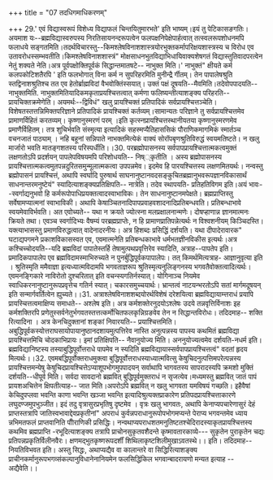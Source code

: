 +++
title = "07 तदधिगमाधिकरणम्"

+++
29.' एवं विद्यास्वरूपं विशेध्य विद्याफलं चिन्तयितुमारभते' इति भाष्यम्।इयं तु पेटिकासङगतिः।अयमाश यः--ब्रह्मविद्यास्वरुपस्य निरतिसायनन्दरूपत्वेन फलपक्षनिपेक्षेपार्हत्वात् तत्स्वलरूपशोधनमपि फलाधये सङ्गतमिति।तदर्थविचारस्तु--किमश्लेषविनाशशास्त्रयोरभुक्तकर्मापरिक्षयशास्त्रस्य च विरोध एव उतावरोधस्सम्भवतीति।किमश्लेषविनाशशास्त्रं" मोक्षसाधनभुतविद्याभिधायिवाक्यशेषगतं विद्यास्तुतिवादपरत्वेन नेतुं शक्यते नेति।अत्र पूर्वपक्षोक्तिपूर्वकं सिद्धान्तमातषटे-- नाभुक्त मिति।' नाभुक्तं" क्षीयते कर्म कलपकोटिशतैरपि ' इति फलभोगात् विना कर्म न सुपरिहरमिति मुनीन्द्रै र्गीतम्। तेन पापालेषश्रुति स्तद्विनाशश्रुतिश्च तत एव हेतोर्ब्राह्मविदां वैभवोक्तिंस्सयात्। उक्तं पक्षं दूषयति--मैवमिति।तदेवोपपादयति-- नाभुक्तमिति. नाभुक्तमितियादिकमकृताप्रयश्चित्तत्वात् कर्मणा फलिष्यन्तीत्याशङ्क्य परिहरति-- प्रायचिक्तक्रमेणेति। अयमर्थः--द्विविधं" खलु प्रायश्चिक्तं प्रतिपादिकं सर्वप्रायश्चित्तञ्चेति। विशेषतस्तत्तन्निमिक्तपरिज्ञाने प्रतिपादिकं प्रायश्चिक्तं कर्तव्यम्।सामान्यतः परिज्ञाने तु सर्वप्रायश्चित्तमेव प्रामाणर्विहितं करतव्यम्। कृष्णानुस्मरणं परम् ।इति कृत्स्नप्रायश्चित्तस्थानीयतया कृष्णानुस्मरणमेव प्रमाणैर्विहितम्। तत्र शुचिर्भवति संस्मृत्या इत्यादिकं सहस्मप्यैतिहाससिकं पौराणिकमागमिकं स्मार्तञ्च वचनजातं पाठ्याम् । नहि बहूनां सन्निपाते नाभक्तमित्येकं वाक्यं सोरॉपबृणश्रुतिविरुद्धं स्वयमतिष्टते। न खलु मार्जारो भवति मातङ्गशतस्य परिस्पर्धीति।।30. परब्रह्मोपासनस्य सर्वपापप्रायश्चित्तात्मकत्वमुक्तं लक्षणतोऽपि प्रदर्शयन् पापलेपविषयमपि परिशोधयति-- निष््कृतीति । अस्य ब्रह्मोपासनस्य प्रायश्चित्तात्मकत्वमुतपन्नदुरितसमुन्मूलात्मकत्वा उपपन्नमेव। इदमेव हि पारयश्चित्तस्य लक्षणमितयर्थः। नन्वस्तु ब्रह्मोपासनं प्रायश्चित्तं, अथापि स्वर्घादि पुरुषार्थ साघनानुष्टानवदसङ्कुचितब्रह्मानुभवरूपज्ञानविकासार्थं साधनान्तरमनुष्टेयं" स्यादित्याशङ्क्यप्रतिक्षिपति-- नात्रेति। तदेव स्थापयति- प्रतिहतिविगम इति।अयं भावः--स्वर्गाद्यनुभवो हि कर्मरूपोपाधिप्रयक्तत्वादस्वाभाविकः। तेन साधनानुष्टानमपेक्षते। ब्रह्मप्राप्तिस्तु सर्वेषामप्यात्मनां स्वाभाविकी। अथापि केषाञ्चितनादिपापप्रवाहवशादनादिप्रतिबन्धवति। प्रतिबन्धाभावे स्वयमेवाविर्भवति। अत एवोच्यते-- यथा न क्रयते ज्योत्स्ना मलप्रक्षालनान्मणेः। दोषप्हाणान्न ज्ञानमात्मनः क्रियते तथा। एवञ्च स्वर्गादिभ्यः वैषम्यं परब्रह्मप्राप्तेः, न हि प्रामाणप्रातिपन्नेत्यर्थः न विश्वशनीयम् किञ्चिदस्ति। यक्त्याभासस्तु प्रमाणविरुद्धत्वात् वादेनादरनीयः। अत्र हिशब्दः प्रसिद्धिं दर्शयति। यथा दीपादेरावारक" घटाद्यपगमने प्रकाशविकासस्वत एव, एवमात्मनेति प्रतिबन्धकाभावे धर्मभतज्ञीनविकीस इत्यर्थः।अत्र कश्चिच्चोदयति--यदि ब्रह्मविदां पापातेस्तर्हि तेषामुत्पथप्रवृत्तिरेव स्यादिति, अत्राह--पापतेप इति।प्रमादिकपापालेप एव ब्रह्मविदामस्माभिरुच्यते न पुनर्बुद्धिपूर्वकपापालेपः। तत् किमर्थमित्यत्राह- आज्ञानुवृत्या इति । श्रुतिस्मृति ममैवाज्ञा इत्यध्यात्मविदामपि भगवताज्ञरूप श्रुतिस्मृत्यनुलिङ्गनस्य भगवतैवोक्तत्वादित्यर्थः। एवमनङ्गिकारे नाविरोतो दुश्चरितात् इति वचन्स्यगतिर्नस्यात्। योगिनाञ्च नियमेव स्वाधिकरनानुष्टानुरूपप्रवृत्तेच गतिर्न स्यात्। चकारसमुच्चयार्थः। भ्रान्तत्वं नाटयन्भरतोऽपि सतां मार्गमदूषयन् इति सन्मार्गवर्तित्वेन ह्युच्यते।।31. अत्राश्लेषविनाशशब्दयोरर्थविशेषं दरेशयित्वा ब्रह्मविद्यायाम्त्तराधं प्रयापि प्रायस्चित्तत्वमाक्षिप्य समाधते-- अश्लेष इति। अत्र कर्मशक्तेरनुदयोऽश्लेषः उदये तन्नवृत्तिर्विनाशः इह कर्मशक्तिरपि प्रणेतुस्सर्वनेतुर्भगवतस्तत्तत्कर्मोचितफलकृन्निग्रङवेव तेन न सिद्धान्तविरोधः। तदिदमाह-- शक्ति रित्यादिना । अत्र केनचिदुक्तानां शङ्कां निवारयति-- प्रयाश्चित्तमिति। अबुद्धिपूर्वकस्योत्तराघसायोपायानुष्ठानदशायमुत्पत्तिरेव नास्ति अनुत्पन्नस्य पापस्य कथमितं ब्रह्मविद्या प्रायश्चित्तमिचि चोदकाभिप्रायः। इमां प्रतिक्षिपति-- नैवानुयोज्य मिति। अननुयोज्यत्वमेव दर्शयति-नधर्म इति। ब्रह्मविद्यानिष्टस्य तस्याबुद्धिपूर्वोत्तराधे पापमेव न स्यदिति ब्रह्मविद्यायास्सर्वपापप्रायश्चित्तत्वं" वदतां हृदय मित्यर्थः।।32. एवमबद्धिपूर्वोक्तराधमुक्त्वा बुद्धिपूर्वोत्तराधस्याध्यात्मवित्सु केषुचिदनुत्पत्तिमपरेत्पन्नस्य प्रायश्चित्तमन्येषु केषुचिदप्रायश्चित्तेऽप्याशूपभोगमुपपादयन् सर्वाथापि भागवतस्य सापरादस्यपि क्रमशो मुक्तिं दर्शयति--धीपूर्व मिति। सर्वदा सावदानो ब्रह्मवित् बुद्धिपूर्वमुक्तराधं न सृजत्येव।मध्यमस्तु ब्रह्मवित् जातं पापं प्रायशअचित्तेन क्षिपतीत्याह-- जात मिति।अपरोऽपि ब्रह्मवित् न खलु भागवता यमविषयं गच्छति। इहैवैषां केचिदुपप्लवा भवन्ति काणा भवन्ति खञ्जा भवन्ति इत्यादिश्रुत्यक्तप्राकारेण प्रतिपदप्रायश्चित्ताकारणे लघुदण्जमुपभुञ्जीत। इदं तदु वृत्रासुरप्रभृतिषु दृष्टमेव । वृत्रः खलु भागवतः, अथापि केनाप्यपचारेणासुरं देहं प्राप्तस्तत्रापि जातिस्वभावाद्देवप्रकृतीनां" अपराधं कुर्वन्नपराधानुरूपोपभोगमप्यन्ते पेराप्य भगवन्तमेव ध्याय न्नभिमतफलं प्राप्तवानिति पौोराणिकी प्रसिद्धिः। नन्वथाप्यपराधशतमनुतिष्टतश्चेदिरादस्याकृतप्रायश्चित्तस्य कथमिव ब्रह्मप्राप्ति -रभूदित्याशङ्क्य तत्रापि प्राचोनसुकृतवशैदन्ते कृष्मावतारकाव्ये--- सुकृतेन पुराकृतेन चद्यः प्रतिपन्नप्रकृतिर्विलीनवैरः। क्षणमद्भुतकृष्णरूपदर्शीं शिथिलाकृष्टशिलीमुखाऽवतस्थे।। इति। तदिदमाह-- नियतिविभवत इति। अस्तु सिद्धः, अथाप्यद्यैव वा कालान्तरे वा सिद्धिरित्याशङ्क्य प्राचीनकर्मानुरूपभगव्संकल्पानुविधानेनानियमेन फलसिद्धिंकिल भगवान्बादरायणो मन्यत इत्याह -- अद्यैवेति।।